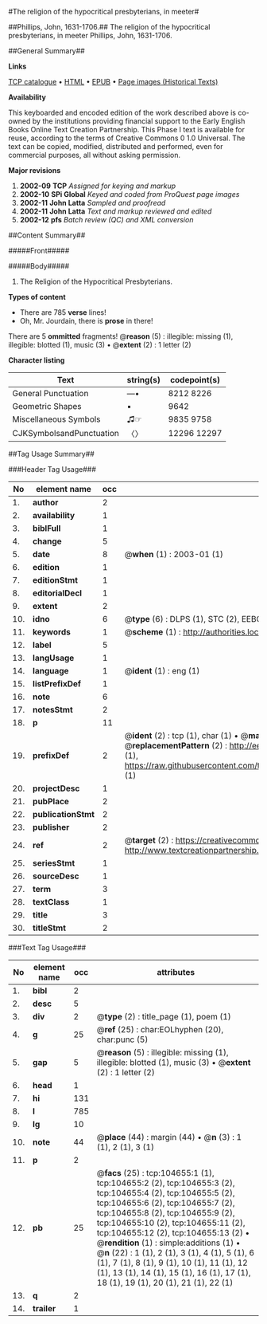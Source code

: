 #The religion of the hypocritical presbyterians, in meeter#

##Phillips, John, 1631-1706.##
The religion of the hypocritical presbyterians, in meeter
Phillips, John, 1631-1706.

##General Summary##

**Links**

[TCP catalogue](http://www.ota.ox.ac.uk/tcp/)  • 
[HTML](http://tei.it.ox.ac.uk/tcp/Texts-HTML/free/A54/A54774.html)  • 
[EPUB](http://tei.it.ox.ac.uk/tcp/Texts-EPUB/free/A54/A54774.epub) • 
[Page images (Historical Texts)](https://data.historicaltexts.jisc.ac.uk/view?pubId=eebo-15869350e&pageId=eebo-15869350e-104655-1)

**Availability**

This keyboarded and encoded edition of the
	       work described above is co-owned by the institutions
	       providing financial support to the Early English Books
	       Online Text Creation Partnership. This Phase I text is
	       available for reuse, according to the terms of Creative
	       Commons 0 1.0 Universal. The text can be copied,
	       modified, distributed and performed, even for
	       commercial purposes, all without asking permission.

**Major revisions**

1. __2002-09__ __TCP__ *Assigned for keying and markup*
1. __2002-10__ __SPi Global__ *Keyed and coded from ProQuest page images*
1. __2002-11__ __John Latta__ *Sampled and proofread*
1. __2002-11__ __John Latta__ *Text and markup reviewed and edited*
1. __2002-12__ __pfs__ *Batch review (QC) and XML conversion*

##Content Summary##

#####Front#####

#####Body#####

1. The Religion of the Hypocritical Presbyterians.

**Types of content**

  * There are 785 **verse** lines!
  * Oh, Mr. Jourdain, there is **prose** in there!

There are 5 **ommitted** fragments! 
 @__reason__ (5) : illegible: missing (1), illegible: blotted (1), music (3)  •  @__extent__ (2) : 1 letter (2)

**Character listing**


|Text|string(s)|codepoint(s)|
|---|---|---|
|General Punctuation|—•|8212 8226|
|Geometric Shapes|▪|9642|
|Miscellaneous Symbols|♫☞|9835 9758|
|CJKSymbolsandPunctuation|〈〉|12296 12297|

##Tag Usage Summary##

###Header Tag Usage###

|No|element name|occ|attributes|
|---|---|---|---|
|1.|__author__|2||
|2.|__availability__|1||
|3.|__biblFull__|1||
|4.|__change__|5||
|5.|__date__|8| @__when__ (1) : 2003-01 (1)|
|6.|__edition__|1||
|7.|__editionStmt__|1||
|8.|__editorialDecl__|1||
|9.|__extent__|2||
|10.|__idno__|6| @__type__ (6) : DLPS (1), STC (2), EEBO-CITATION (1), OCLC (1), VID (1)|
|11.|__keywords__|1| @__scheme__ (1) : http://authorities.loc.gov/ (1)|
|12.|__label__|5||
|13.|__langUsage__|1||
|14.|__language__|1| @__ident__ (1) : eng (1)|
|15.|__listPrefixDef__|1||
|16.|__note__|6||
|17.|__notesStmt__|2||
|18.|__p__|11||
|19.|__prefixDef__|2| @__ident__ (2) : tcp (1), char (1)  •  @__matchPattern__ (2) : ([0-9\-]+):([0-9IVX]+) (1), (.+) (1)  •  @__replacementPattern__ (2) : http://eebo.chadwyck.com/downloadtiff?vid=$1&page=$2 (1), https://raw.githubusercontent.com/textcreationpartnership/Texts/master/tcpchars.xml#$1 (1)|
|20.|__projectDesc__|1||
|21.|__pubPlace__|2||
|22.|__publicationStmt__|2||
|23.|__publisher__|2||
|24.|__ref__|2| @__target__ (2) : https://creativecommons.org/publicdomain/zero/1.0/ (1), http://www.textcreationpartnership.org/docs/. (1)|
|25.|__seriesStmt__|1||
|26.|__sourceDesc__|1||
|27.|__term__|3||
|28.|__textClass__|1||
|29.|__title__|3||
|30.|__titleStmt__|2||


###Text Tag Usage###

|No|element name|occ|attributes|
|---|---|---|---|
|1.|__bibl__|2||
|2.|__desc__|5||
|3.|__div__|2| @__type__ (2) : title_page (1), poem (1)|
|4.|__g__|25| @__ref__ (25) : char:EOLhyphen (20), char:punc (5)|
|5.|__gap__|5| @__reason__ (5) : illegible: missing (1), illegible: blotted (1), music (3)  •  @__extent__ (2) : 1 letter (2)|
|6.|__head__|1||
|7.|__hi__|131||
|8.|__l__|785||
|9.|__lg__|10||
|10.|__note__|44| @__place__ (44) : margin (44)  •  @__n__ (3) : 1 (1), 2 (1), 3 (1)|
|11.|__p__|2||
|12.|__pb__|25| @__facs__ (25) : tcp:104655:1 (1), tcp:104655:2 (2), tcp:104655:3 (2), tcp:104655:4 (2), tcp:104655:5 (2), tcp:104655:6 (2), tcp:104655:7 (2), tcp:104655:8 (2), tcp:104655:9 (2), tcp:104655:10 (2), tcp:104655:11 (2), tcp:104655:12 (2), tcp:104655:13 (2)  •  @__rendition__ (1) : simple:additions (1)  •  @__n__ (22) : 1 (1), 2 (1), 3 (1), 4 (1), 5 (1), 6 (1), 7 (1), 8 (1), 9 (1), 10 (1), 11 (1), 12 (1), 13 (1), 14 (1), 15 (1), 16 (1), 17 (1), 18 (1), 19 (1), 20 (1), 21 (1), 22 (1)|
|13.|__q__|2||
|14.|__trailer__|1||
